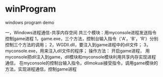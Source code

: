 # winProgram
windows program demo

一，Windows进程通信-共享内存空间
共三个模块：用myconsole进程发送指令控制game进程
1，game.exe，三个方法，控制台输入指令（'A'，'B'，'R'）分别控制三个方法的调用；
2，WGDll.dll，要注入到game进程中的dll文件；
3，myconsole.exe，用来注入dll文件的程序；
操作方法：
开启game进程，
用myconsole把dll注入到game，dll模块和myconsole模块利用共享内存实现进程通信，
在myconsole的控制台输入指令，dllmokuai接受指令，调用game模块的方法，实现进程通信，控制game进程
